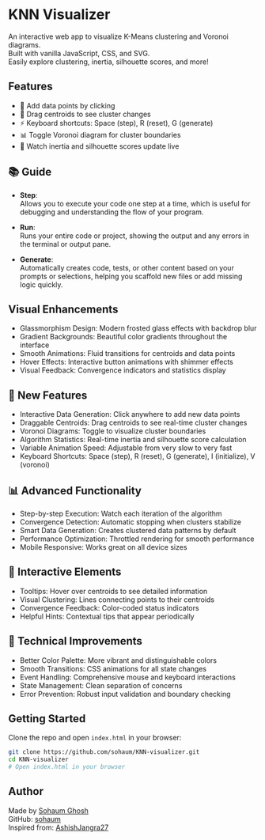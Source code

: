 
# KNN Visualizer

An interactive web app to visualize K-Means clustering and Voronoi diagrams.  
Built with vanilla JavaScript, CSS, and SVG.  
Easily explore clustering, inertia, silhouette scores, and more!

## Features

- 🎨 Add data points by clicking
- 🎯 Drag centroids to see cluster changes
- ⚡ Keyboard shortcuts: Space (step), R (reset), G (generate)
- 📊 Toggle Voronoi diagram for cluster boundaries
- 🔄 Watch inertia and silhouette scores update live

## 📚 Guide

- **Step**:  
  Allows you to execute your code one step at a time, which is useful for debugging and understanding the flow of your program.

- **Run**:  
  Runs your entire code or project, showing the output and any errors in the terminal or output pane.

- **Generate**:  
  Automatically creates code, tests, or other content based on your prompts or selections, helping you scaffold new files or add missing logic quickly.

## Visual Enhancements

- Glassmorphism Design: Modern frosted glass effects with backdrop blur
- Gradient Backgrounds: Beautiful color gradients throughout the interface
- Smooth Animations: Fluid transitions for centroids and data points
- Hover Effects: Interactive button animations with shimmer effects
- Visual Feedback: Convergence indicators and statistics display

## 🚀 New Features

- Interactive Data Generation: Click anywhere to add new data points
- Draggable Centroids: Drag centroids to see real-time cluster changes
- Voronoi Diagrams: Toggle to visualize cluster boundaries
- Algorithm Statistics: Real-time inertia and silhouette score calculation
- Variable Animation Speed: Adjustable from very slow to very fast
- Keyboard Shortcuts: Space (step), R (reset), G (generate), I (initialize), V (voronoi)

## 📊 Advanced Functionality

- Step-by-step Execution: Watch each iteration of the algorithm
- Convergence Detection: Automatic stopping when clusters stabilize
- Smart Data Generation: Creates clustered data patterns by default
- Performance Optimization: Throttled rendering for smooth performance
- Mobile Responsive: Works great on all device sizes

## 🎯 Interactive Elements

- Tooltips: Hover over centroids to see detailed information
- Visual Clustering: Lines connecting points to their centroids
- Convergence Feedback: Color-coded status indicators
- Helpful Hints: Contextual tips that appear periodically

## 🔧 Technical Improvements

- Better Color Palette: More vibrant and distinguishable colors
- Smooth Transitions: CSS animations for all state changes
- Event Handling: Comprehensive mouse and keyboard interactions
- State Management: Clean separation of concerns
- Error Prevention: Robust input validation and boundary checking

## Getting Started

Clone the repo and open `index.html` in your browser:

```bash
git clone https://github.com/sohaum/KNN-visualizer.git
cd KNN-visualizer
# Open index.html in your browser
```

## Author

Made by [Sohaum Ghosh](https://www.linkedin.com/in/sohaum-ghosh-909966251/)  
GitHub: [sohaum](https://github.com/sohaum)  
Inspired from: [AshishJangra27](https://github.com/AshishJangra27)
